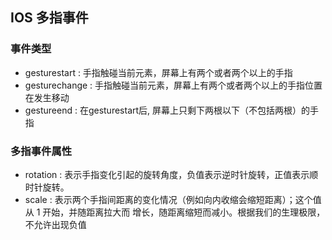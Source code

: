 ## IOS 多指事件

### 事件类型

- gesturestart : 手指触碰当前元素，屏幕上有两个或者两个以上的手指
- gesturechange :  手指触碰当前元素，屏幕上有两个或者两个以上的手指位置在发生移动
- gestureend :  在gesturestart后, 屏幕上只剩下两根以下（不包括两根）的手指

### 多指事件属性
- rotation :    表示手指变化引起的旋转角度，负值表示逆时针旋转，正值表示顺时针旋转。
- scale :   表示两个手指间距离的变化情况（例如向内收缩会缩短距离）；这个值从 1 开始，并随距离拉大而 增长，随距离缩短而减小。根据我们的生理极限，不允许出现负值


